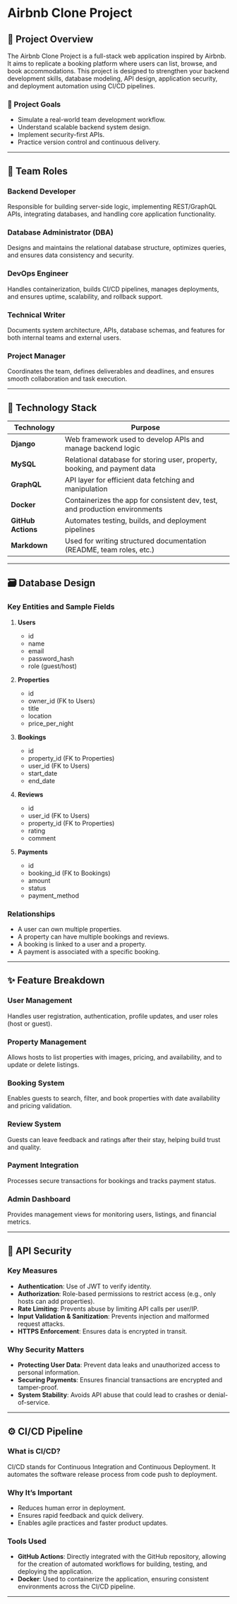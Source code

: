 # Airbnb Clone Project

## 📘 Project Overview

The Airbnb Clone Project is a full-stack web application inspired by Airbnb. It aims to replicate a booking platform where users can list, browse, and book accommodations. This project is designed to strengthen your backend development skills, database modeling, API design, application security, and deployment automation using CI/CD pipelines.

### 🎯 Project Goals

- Simulate a real-world team development workflow.
- Understand scalable backend system design.
- Implement security-first APIs.
- Practice version control and continuous delivery.

---

## 👥 Team Roles

### Backend Developer
Responsible for building server-side logic, implementing REST/GraphQL APIs, integrating databases, and handling core application functionality.

### Database Administrator (DBA)
Designs and maintains the relational database structure, optimizes queries, and ensures data consistency and security.

### DevOps Engineer
Handles containerization, builds CI/CD pipelines, manages deployments, and ensures uptime, scalability, and rollback support.

### Technical Writer
Documents system architecture, APIs, database schemas, and features for both internal teams and external users.

### Project Manager
Coordinates the team, defines deliverables and deadlines, and ensures smooth collaboration and task execution.

---

## 🧰 Technology Stack

| Technology     | Purpose                                                                          |
|----------------|----------------------------------------------------------------------------------|
| **Django**     | Web framework used to develop APIs and manage backend logic                      |
| **MySQL**      | Relational database for storing user, property, booking, and payment data        |
| **GraphQL**    | API layer for efficient data fetching and manipulation                           |
| **Docker**     | Containerizes the app for consistent dev, test, and production environments      |
| **GitHub Actions** | Automates testing, builds, and deployment pipelines                         |
| **Markdown**   | Used for writing structured documentation (README, team roles, etc.)             |

---

## 🗃️ Database Design

### Key Entities and Sample Fields

1. **Users**
   - id
   - name
   - email
   - password_hash
   - role (guest/host)

2. **Properties**
   - id
   - owner_id (FK to Users)
   - title
   - location
   - price_per_night

3. **Bookings**
   - id
   - property_id (FK to Properties)
   - user_id (FK to Users)
   - start_date
   - end_date

4. **Reviews**
   - id
   - user_id (FK to Users)
   - property_id (FK to Properties)
   - rating
   - comment

5. **Payments**
   - id
   - booking_id (FK to Bookings)
   - amount
   - status
   - payment_method

### Relationships

- A user can own multiple properties.
- A property can have multiple bookings and reviews.
- A booking is linked to a user and a property.
- A payment is associated with a specific booking.

---

## ✨ Feature Breakdown

### User Management
Handles user registration, authentication, profile updates, and user roles (host or guest).

### Property Management
Allows hosts to list properties with images, pricing, and availability, and to update or delete listings.

### Booking System
Enables guests to search, filter, and book properties with date availability and pricing validation.

### Review System
Guests can leave feedback and ratings after their stay, helping build trust and quality.

### Payment Integration
Processes secure transactions for bookings and tracks payment status.

### Admin Dashboard
Provides management views for monitoring users, listings, and financial metrics.

---

## 🔐 API Security

### Key Measures

- **Authentication**: Use of JWT to verify identity.
- **Authorization**: Role-based permissions to restrict access (e.g., only hosts can add properties).
- **Rate Limiting**: Prevents abuse by limiting API calls per user/IP.
- **Input Validation & Sanitization**: Prevents injection and malformed request attacks.
- **HTTPS Enforcement**: Ensures data is encrypted in transit.

### Why Security Matters

- **Protecting User Data**: Prevent data leaks and unauthorized access to personal information.
- **Securing Payments**: Ensures financial transactions are encrypted and tamper-proof.
- **System Stability**: Avoids API abuse that could lead to crashes or denial-of-service.

---

## ⚙️ CI/CD Pipeline

### What is CI/CD?
CI/CD stands for Continuous Integration and Continuous Deployment. It automates the software release process from code push to deployment.

### Why It’s Important
- Reduces human error in deployment.
- Ensures rapid feedback and quick delivery.
- Enables agile practices and faster product updates.

### Tools Used
- **GitHub Actions**: Directly integrated with the GitHub repository, allowing for the creation of automated workflows for building, testing, and deploying the application.
- **Docker**: Used to containerize the application, ensuring consistent environments across the CI/CD pipeline.

---



